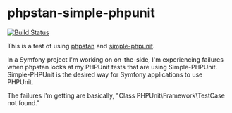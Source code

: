 # phpstan-simple-phpunit

[![Build Status](https://travis-ci.org/ericpoe/phpstan-simple-phpunit.svg?branch=main)](https://travis-ci.org/ericpoe/phpstan-simple-phpunit)

This is a test of using [phpstan](https://phpstan.org/) and [simple-phpunit](https://symfony.com/doc/current/components/phpunit_bridge.html).

In a Symfony project I'm working on on-the-side, I'm experiencing failures when phpstan looks at my PHPUnit tests that are using Simple-PHPUnit. Simple-PHPUnit is the desired way for Symfony applications to use PHPUnit.

The failures I'm getting are basically, "Class PHPUnit\Framework\TestCase not found."
